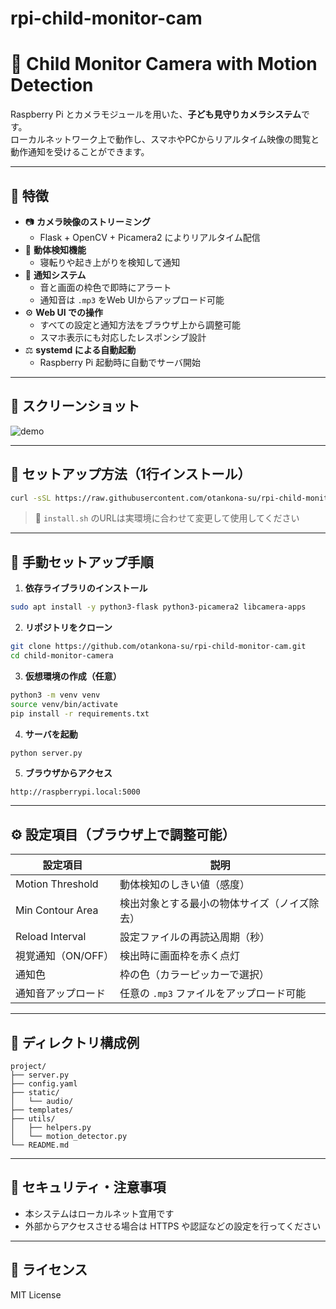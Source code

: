 # rpi-child-monitor-cam
# 👶 Child Monitor Camera with Motion Detection

Raspberry Pi とカメラモジュールを用いた、**子ども見守りカメラシステム**です。  
ローカルネットワーク上で動作し、スマホやPCからリアルタイム映像の閲覧と動作通知を受けることができます。

---

## 🤩 特徴

- 📷 **カメラ映像のストリーミング**
  - Flask + OpenCV + Picamera2 によりリアルタイム配信
- 🧠 **動体検知機能**
  - 寝転りや起き上がりを検知して通知
- 🔔 **通知システム**
  - 音と画面の枠色で即時にアラート
  - 通知音は `.mp3` をWeb UIからアップロード可能
- ⚙️ **Web UI での操作**
  - すべての設定と通知方法をブラウザ上から調整可能
  - スマホ表示にも対応したレスポンシブ設計
- ⚖️ **systemd による自動起動**
  - Raspberry Pi 起動時に自動でサーバ開始

---

## 📸 スクリーンショット

![demo](docs/demo.png)  
<!-- ※ 適当に画像を追加 -->

---

## 🚀 セットアップ方法（1行インストール）

```bash
curl -sSL https://raw.githubusercontent.com/otankona-su/rpi-child-monitor-cam/main/install.sh | bash
```

> 🔧 `install.sh` のURLは実環境に合わせて変更して使用してください

---

## 📍 手動セットアップ手順

1. **依存ライブラリのインストール**

```bash
sudo apt install -y python3-flask python3-picamera2 libcamera-apps
```

2. **リポジトリをクローン**

```bash
git clone https://github.com/otankona-su/rpi-child-monitor-cam.git
cd child-monitor-camera
```

3. **仮想環境の作成（任意）**

```bash
python3 -m venv venv
source venv/bin/activate
pip install -r requirements.txt
```

4. **サーバを起動**

```bash
python server.py
```

5. **ブラウザからアクセス**

```
http://raspberrypi.local:5000
```

---

## ⚙️ 設定項目（ブラウザ上で調整可能）

| 設定項目             | 説明                                               |
|----------------------|----------------------------------------------------|
| Motion Threshold     | 動体検知のしきい値（感度）                         |
| Min Contour Area     | 検出対象とする最小の物体サイズ（ノイズ除去）       |
| Reload Interval      | 設定ファイルの再読込周期（秒）               |
| 視覚通知（ON/OFF）  | 検出時に画面枠を赤く点灯                          |
| 通知色                | 枠の色（カラーピッカーで選択）               |
| 通知音アップロード    | 任意の `.mp3` ファイルをアップロード可能         |

---

## 📁 ディレクトリ構成例

```
project/
├── server.py
├── config.yaml
├── static/
│   └── audio/
├── templates/
├── utils/
│   ├── helpers.py
│   └── motion_detector.py
└── README.md
```

---

## 🔐 セキュリティ・注意事項

- 本システムはローカルネット宜用です
- 外部からアクセスさせる場合は HTTPS や認証などの設定を行ってください

---

## 📜 ライセンス

MIT License
